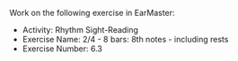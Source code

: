 Work on the following exercise in EarMaster:
- Activity: Rhythm Sight-Reading
- Exercise Name: 2/4 - 8 bars: 8th notes - including rests
- Exercise Number: 6.3
